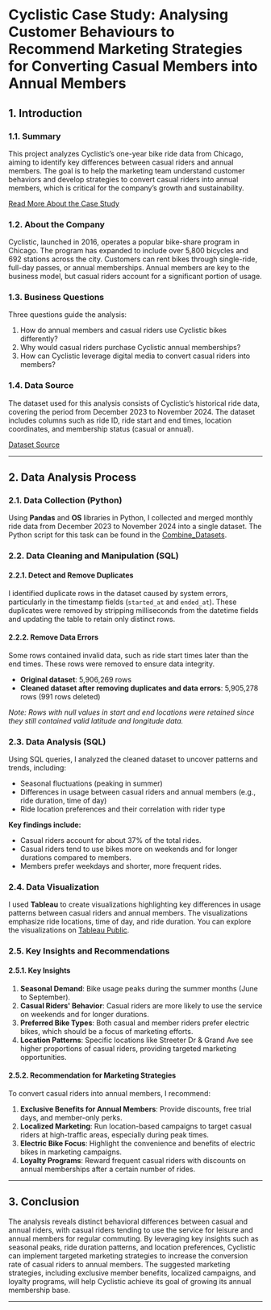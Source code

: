 # Cyclistic Case Study: Analysing Customer Behaviours to Recommend Marketing Strategies for Converting Casual Members into Annual Members

<!-- ## Table of Contents

1. [Introduction](#1-introduction)
   1.1. [Summary](#11-summary)
   1.2. [About the Company](#12-about-the-company)
   1.3. [Business Questions](#13-business-questions)
   1.4. [Data Source](#14-data-source)
2. [Data Analysis Process](#2-data-analysis-process)
   2.1. [Data Collection (Python)](#21-data-collection-python)
   2.2. [Data Cleaning and Manipulation (SQL)](#22-data-cleaning-and-manipulation-sql)
   - 2.2.1. [Detect and Remove Duplicates](#221-detect-and-remove-duplicates)
   - 2.2.2. [Remove Data Errors](#222-remove-data-errors)
     2.3. [Data Analysis (SQL)](#23-data-analysis-sql)
     2.4. [Data Visualization](#24-data-visualization)
     2.5. [Key Insights and Recommendations](#25-key-insights-and-recommendations)
   - 2.5.1. [Key Insights](#251-key-insights)
   - 2.5.2. [Recommendation for Marketing Strategies](#252-recommendation-for-marketing-strategies)
3. [Conclusion](#3-conclusion)

--- -->

## 1. Introduction

### 1.1. Summary

This project analyzes Cyclistic’s one-year bike ride data from Chicago, aiming to identify key differences between casual riders and annual members. The goal is to help the marketing team understand customer behaviors and develop strategies to convert casual riders into annual members, which is critical for the company’s growth and sustainability.

[Read More About the Case Study](/Case%20Study%201_How%20does%20a%20bike-shared%20navigate%20speedy%20success_.pdf)

### 1.2. About the Company

Cyclistic, launched in 2016, operates a popular bike-share program in Chicago. The program has expanded to include over 5,800 bicycles and 692 stations across the city. Customers can rent bikes through single-ride, full-day passes, or annual memberships. Annual members are key to the business model, but casual riders account for a significant portion of usage.

### 1.3. Business Questions

Three questions guide the analysis:

1. How do annual members and casual riders use Cyclistic bikes differently?
2. Why would casual riders purchase Cyclistic annual memberships?
3. How can Cyclistic leverage digital media to convert casual riders into members?

### 1.4. Data Source

The dataset used for this analysis consists of Cyclistic’s historical ride data, covering the period from December 2023 to November 2024. The dataset includes columns such as ride ID, ride start and end times, location coordinates, and membership status (casual or annual).

[Dataset Source](https://divvy-tripdata.s3.amazonaws.com/index.html)

---

## 2. Data Analysis Process

### 2.1. Data Collection (Python)

Using **Pandas** and **OS** libraries in Python, I collected and merged monthly ride data from December 2023 to November 2024 into a single dataset. The Python script for this task can be found in the [Combine_Datasets](/Combine_Datasets.ipynb).

### 2.2. Data Cleaning and Manipulation (SQL)

#### 2.2.1. Detect and Remove Duplicates

I identified duplicate rows in the dataset caused by system errors, particularly in the timestamp fields (`started_at` and `ended_at`). These duplicates were removed by stripping milliseconds from the datetime fields and updating the table to retain only distinct rows.

#### 2.2.2. Remove Data Errors

Some rows contained invalid data, such as ride start times later than the end times. These rows were removed to ensure data integrity.

- **Original dataset**: 5,906,269 rows
- **Cleaned dataset after removing duplicates and data errors**: 5,905,278 rows (991 rows deleted)

_Note: Rows with null values in start and end locations were retained since they still contained valid latitude and longitude data._

### 2.3. Data Analysis (SQL)

Using SQL queries, I analyzed the cleaned dataset to uncover patterns and trends, including:

- Seasonal fluctuations (peaking in summer)
- Differences in usage between casual riders and annual members (e.g., ride duration, time of day)
- Ride location preferences and their correlation with rider type

**Key findings include:**

- Casual riders account for about 37% of the total rides.
- Casual riders tend to use bikes more on weekends and for longer durations compared to members.
- Members prefer weekdays and shorter, more frequent rides.

### 2.4. Data Visualization

I used **Tableau** to create visualizations highlighting key differences in usage patterns between casual riders and annual members. The visualizations emphasize ride locations, time of day, and ride duration. You can explore the visualizations on [Tableau Public](https://public.tableau.com/app/profile/aimee.le9707/viz/CyclisticDashboard_17343165311580/Dashboard1).

### 2.5. Key Insights and Recommendations

#### 2.5.1. Key Insights

1. **Seasonal Demand**: Bike usage peaks during the summer months (June to September).
2. **Casual Riders' Behavior**: Casual riders are more likely to use the service on weekends and for longer durations.
3. **Preferred Bike Types**: Both casual and member riders prefer electric bikes, which should be a focus of marketing efforts.
4. **Location Patterns**: Specific locations like Streeter Dr & Grand Ave see higher proportions of casual riders, providing targeted marketing opportunities.

#### 2.5.2. Recommendation for Marketing Strategies

To convert casual riders into annual members, I recommend:

1. **Exclusive Benefits for Annual Members**: Provide discounts, free trial days, and member-only perks.
2. **Localized Marketing**: Run location-based campaigns to target casual riders at high-traffic areas, especially during peak times.
3. **Electric Bike Focus**: Highlight the convenience and benefits of electric bikes in marketing campaigns.
4. **Loyalty Programs**: Reward frequent casual riders with discounts on annual memberships after a certain number of rides.

---

## 3. Conclusion

The analysis reveals distinct behavioral differences between casual and annual riders, with casual riders tending to use the service for leisure and annual members for regular commuting. By leveraging key insights such as seasonal peaks, ride duration patterns, and location preferences, Cyclistic can implement targeted marketing strategies to increase the conversion rate of casual riders to annual members. The suggested marketing strategies, including exclusive member benefits, localized campaigns, and loyalty programs, will help Cyclistic achieve its goal of growing its annual membership base.

---
